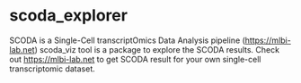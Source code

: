 # scoda_explorer
SCODA is a Single-Cell transcriptOmics Data Analysis pipeline (https://mlbi-lab.net)
scoda_viz tool is a package to explore the SCODA results.
Check out https://mlbi-lab.net to get SCODA result for your own single-cell transcriptomic dataset.
